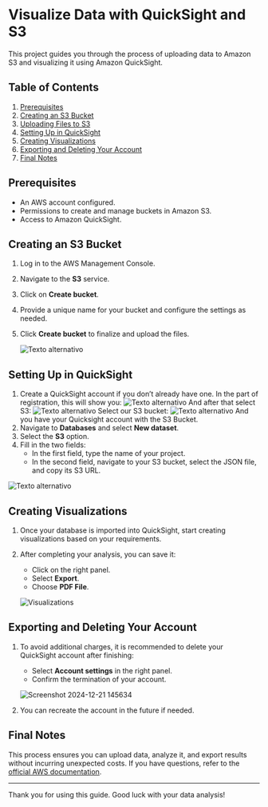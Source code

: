 # Visualize Data with QuickSight and S3

This project guides you through the process of uploading data to Amazon S3 and visualizing it using Amazon QuickSight.

## Table of Contents

1. [Prerequisites](#prerequisites)
2. [Creating an S3 Bucket](#creating-an-s3-bucket)
3. [Uploading Files to S3](#uploading-files-to-s3)
4. [Setting Up in QuickSight](#setting-up-in-quicksight)
5. [Creating Visualizations](#creating-visualizations)
6. [Exporting and Deleting Your Account](#exporting-and-deleting-your-account)
7. [Final Notes](#final-notes)

## Prerequisites

- An AWS account configured.
- Permissions to create and manage buckets in Amazon S3.
- Access to Amazon QuickSight.

## Creating an S3 Bucket

1. Log in to the AWS Management Console.
2. Navigate to the **S3** service.
3. Click on **Create bucket**.
4. Provide a unique name for your bucket and configure the settings as needed.
5. Click **Create bucket** to finalize and upload the files.

   ![Texto alternativo](https://github.com/user-attachments/assets/436d3a19-05e9-42c3-87b0-31c2b6a295b1)



## Setting Up in QuickSight

1. Create a QuickSight account if you don’t already have one.
In the part of registration, this will show you:
    ![Texto alternativo](https://github.com/user-attachments/assets/645f1936-97f2-4d50-b515-a179bd8e1d66)
And after that select S3:
    ![Texto alternativo](https://github.com/user-attachments/assets/fad49bc2-be41-420c-8e1f-b71b43145ea0)
Select our S3 bucket:
     ![Texto alternativo](https://github.com/user-attachments/assets/abe754cc-61e1-4eff-8ecf-1f419efd5760)
And you have your Quicksight account with the S3 Bucket.
2. Navigate to **Databases** and select **New dataset**.
3. Select the **S3** option.
4. Fill in the two fields:
   - In the first field, type the name of your project.
   - In the second field, navigate to your S3 bucket, select the JSON file, and copy its S3 URL.

  ![Texto alternativo](https://github.com/user-attachments/assets/8678c013-b24c-4f03-9111-06000b85fbfd)


## Creating Visualizations

1. Once your database is imported into QuickSight, start creating visualizations based on your requirements.

2. After completing your analysis, you can save it:
   - Click on the right panel.
   - Select **Export**.
   - Choose **PDF File**.

   ![Visualizations](https://github.com/user-attachments/assets/4dfd3248-634f-46e0-ae1b-62c6b7c36bd6)


## Exporting and Deleting Your Account

1. To avoid additional charges, it is recommended to delete your QuickSight account after finishing:
   - Select **Account settings** in the right panel.
   - Confirm the termination of your account.

   ![Screenshot 2024-12-21 145634](https://github.com/user-attachments/assets/7f822869-53a5-4562-b323-ae83442e3ad0)


2. You can recreate the account in the future if needed.

## Final Notes

This process ensures you can upload data, analyze it, and export results without incurring unexpected costs. If you have questions, refer to the [official AWS documentation](https://aws.amazon.com/documentation/).

---

Thank you for using this guide. Good luck with your data analysis!
